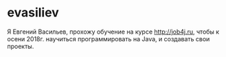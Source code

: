 # evasiliev

Я Евгений Васильев, прохожу обучение на курсе http://job4j.ru, 
чтобы к осени 2018г. научиться программировать на Java, и создавать свои проекты.  